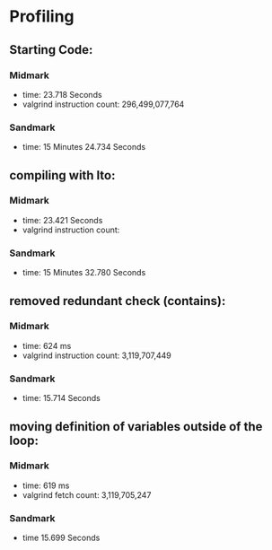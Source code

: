 # Profiling

## Starting Code:

### Midmark
- time: 23.718 Seconds
- valgrind instruction count: 296,499,077,764

### Sandmark
- time: 15 Minutes 24.734 Seconds

## compiling with lto:

### Midmark
- time: 23.421 Seconds
- valgrind instruction count:

### Sandmark
- time: 15 Minutes 32.780 Seconds

## removed redundant check (contains):

### Midmark
- time: 624 ms
- valgrind instruction count: 3,119,707,449

### Sandmark
- time: 15.714 Seconds

## moving definition of variables outside of the loop:

### Midmark
- time: 619 ms
- valgrind fetch count: 3,119,705,247

### Sandmark
- time 15.699 Seconds